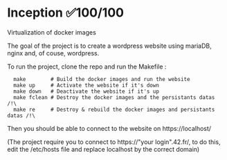 # Inception ✅100/100
Virtualization of docker images

The goal of the project is to create a wordpress website using mariaDB, nginx and, of couse, wordpress.

To run the project, clone the repo and run the Makefile :
```shell
  make        # Build the docker images and run the website
  make up     # Activate the website if it's down
  make down   # Deactivate the website if it's up
  make fclean # Destroy the docker images and the persistants datas /!\
  make re     # Destroy & rebuild the docker images and persistants datas /!\
```
Then you should be able to connect to the website on https://localhost/

(The project require you to connect to https://"your login".42.fr/, to do this, edit the /etc/hosts file and replace localhost by the correct domain)

[](Inception_excalidraw.png)
